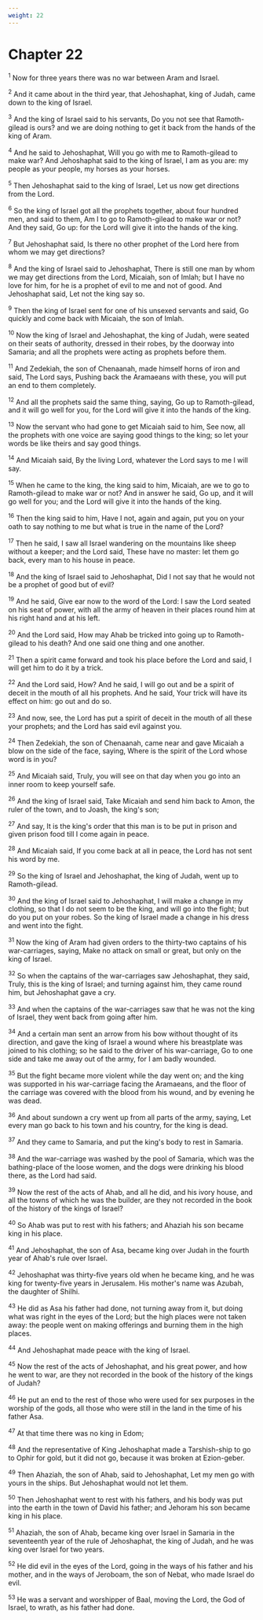 ```yaml
---
weight: 22
---
```


# Chapter 22

<sup>1</sup> Now for three years there was no war between Aram and Israel. 

<sup>2</sup> And it came about in the third year, that Jehoshaphat, king of Judah, came down to the king of Israel. 

<sup>3</sup> And the king of Israel said to his servants, Do you not see that Ramoth-gilead is ours? and we are doing nothing to get it back from the hands of the king of Aram. 

<sup>4</sup> And he said to Jehoshaphat, Will you go with me to Ramoth-gilead to make war? And Jehoshaphat said to the king of Israel, I am as you are: my people as your people, my horses as your horses. 

<sup>5</sup> Then Jehoshaphat said to the king of Israel, Let us now get directions from the Lord. 

<sup>6</sup> So the king of Israel got all the prophets together, about four hundred men, and said to them, Am I to go to Ramoth-gilead to make war or not? And they said, Go up: for the Lord will give it into the hands of the king. 

<sup>7</sup> But Jehoshaphat said, Is there no other prophet of the Lord here from whom we may get directions? 

<sup>8</sup> And the king of Israel said to Jehoshaphat, There is still one man by whom we may get directions from the Lord, Micaiah, son of Imlah; but I have no love for him, for he is a prophet of evil to me and not of good. And Jehoshaphat said, Let not the king say so. 

<sup>9</sup> Then the king of Israel sent for one of his unsexed servants and said, Go quickly and come back with Micaiah, the son of Imlah. 

<sup>10</sup> Now the king of Israel and Jehoshaphat, the king of Judah, were seated on their seats of authority, dressed in their robes, by the doorway into Samaria; and all the prophets were acting as prophets before them. 

<sup>11</sup> And Zedekiah, the son of Chenaanah, made himself horns of iron and said, The Lord says, Pushing back the Aramaeans with these, you will put an end to them completely. 

<sup>12</sup> And all the prophets said the same thing, saying, Go up to Ramoth-gilead, and it will go well for you, for the Lord will give it into the hands of the king. 

<sup>13</sup> Now the servant who had gone to get Micaiah said to him, See now, all the prophets with one voice are saying good things to the king; so let your words be like theirs and say good things. 

<sup>14</sup> And Micaiah said, By the living Lord, whatever the Lord says to me I will say. 

<sup>15</sup> When he came to the king, the king said to him, Micaiah, are we to go to Ramoth-gilead to make war or not? And in answer he said, Go up, and it will go well for you; and the Lord will give it into the hands of the king. 

<sup>16</sup> Then the king said to him, Have I not, again and again, put you on your oath to say nothing to me but what is true in the name of the Lord? 

<sup>17</sup> Then he said, I saw all Israel wandering on the mountains like sheep without a keeper; and the Lord said, These have no master: let them go back, every man to his house in peace. 

<sup>18</sup> And the king of Israel said to Jehoshaphat, Did I not say that he would not be a prophet of good but of evil? 

<sup>19</sup> And he said, Give ear now to the word of the Lord: I saw the Lord seated on his seat of power, with all the army of heaven in their places round him at his right hand and at his left. 

<sup>20</sup> And the Lord said, How may Ahab be tricked into going up to Ramoth-gilead to his death? And one said one thing and one another. 

<sup>21</sup> Then a spirit came forward and took his place before the Lord and said, I will get him to do it by a trick. 

<sup>22</sup> And the Lord said, How? And he said, I will go out and be a spirit of deceit in the mouth of all his prophets. And he said, Your trick will have its effect on him: go out and do so. 

<sup>23</sup> And now, see, the Lord has put a spirit of deceit in the mouth of all these your prophets; and the Lord has said evil against you. 

<sup>24</sup> Then Zedekiah, the son of Chenaanah, came near and gave Micaiah a blow on the side of the face, saying, Where is the spirit of the Lord whose word is in you? 

<sup>25</sup> And Micaiah said, Truly, you will see on that day when you go into an inner room to keep yourself safe. 

<sup>26</sup> And the king of Israel said, Take Micaiah and send him back to Amon, the ruler of the town, and to Joash, the king's son; 

<sup>27</sup> And say, It is the king's order that this man is to be put in prison and given prison food till I come again in peace. 

<sup>28</sup> And Micaiah said, If you come back at all in peace, the Lord has not sent his word by me. 

<sup>29</sup> So the king of Israel and Jehoshaphat, the king of Judah, went up to Ramoth-gilead. 

<sup>30</sup> And the king of Israel said to Jehoshaphat, I will make a change in my clothing, so that I do not seem to be the king, and will go into the fight; but do you put on your robes. So the king of Israel made a change in his dress and went into the fight. 

<sup>31</sup> Now the king of Aram had given orders to the thirty-two captains of his war-carriages, saying, Make no attack on small or great, but only on the king of Israel. 

<sup>32</sup> So when the captains of the war-carriages saw Jehoshaphat, they said, Truly, this is the king of Israel; and turning against him, they came round him, but Jehoshaphat gave a cry. 

<sup>33</sup> And when the captains of the war-carriages saw that he was not the king of Israel, they went back from going after him. 

<sup>34</sup> And a certain man sent an arrow from his bow without thought of its direction, and gave the king of Israel a wound where his breastplate was joined to his clothing; so he said to the driver of his war-carriage, Go to one side and take me away out of the army, for I am badly wounded. 

<sup>35</sup> But the fight became more violent while the day went on; and the king was supported in his war-carriage facing the Aramaeans, and the floor of the carriage was covered with the blood from his wound, and by evening he was dead. 

<sup>36</sup> And about sundown a cry went up from all parts of the army, saying, Let every man go back to his town and his country, for the king is dead. 

<sup>37</sup> And they came to Samaria, and put the king's body to rest in Samaria. 

<sup>38</sup> And the war-carriage was washed by the pool of Samaria, which was the bathing-place of the loose women, and the dogs were drinking his blood there, as the Lord had said. 

<sup>39</sup> Now the rest of the acts of Ahab, and all he did, and his ivory house, and all the towns of which he was the builder, are they not recorded in the book of the history of the kings of Israel? 

<sup>40</sup> So Ahab was put to rest with his fathers; and Ahaziah his son became king in his place. 

<sup>41</sup> And Jehoshaphat, the son of Asa, became king over Judah in the fourth year of Ahab's rule over Israel. 

<sup>42</sup> Jehoshaphat was thirty-five years old when he became king, and he was king for twenty-five years in Jerusalem. His mother's name was Azubah, the daughter of Shilhi. 

<sup>43</sup> He did as Asa his father had done, not turning away from it, but doing what was right in the eyes of the Lord; but the high places were not taken away: the people went on making offerings and burning them in the high places. 

<sup>44</sup> And Jehoshaphat made peace with the king of Israel. 

<sup>45</sup> Now the rest of the acts of Jehoshaphat, and his great power, and how he went to war, are they not recorded in the book of the history of the kings of Judah? 

<sup>46</sup> He put an end to the rest of those who were used for sex purposes in the worship of the gods, all those who were still in the land in the time of his father Asa. 

<sup>47</sup> At that time there was no king in Edom; 

<sup>48</sup> And the representative of King Jehoshaphat made a Tarshish-ship to go to Ophir for gold, but it did not go, because it was broken at Ezion-geber. 

<sup>49</sup> Then Ahaziah, the son of Ahab, said to Jehoshaphat, Let my men go with yours in the ships. But Jehoshaphat would not let them. 

<sup>50</sup> Then Jehoshaphat went to rest with his fathers, and his body was put into the earth in the town of David his father; and Jehoram his son became king in his place. 

<sup>51</sup> Ahaziah, the son of Ahab, became king over Israel in Samaria in the seventeenth year of the rule of Jehoshaphat, the king of Judah, and he was king over Israel for two years. 

<sup>52</sup> He did evil in the eyes of the Lord, going in the ways of his father and his mother, and in the ways of Jeroboam, the son of Nebat, who made Israel do evil. 

<sup>53</sup> He was a servant and worshipper of Baal, moving the Lord, the God of Israel, to wrath, as his father had done. 

